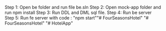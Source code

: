 Step 1: Open be folder and run file be.sln
Step 2: Open mock-app folder and run npm install
Step 3: Run DDL and DML sql file.
Step 4: Run be server
Step 5: Run fe server with code : "npm start""# FourSeasonsHotel" 
"# FourSeasonsHotel" 
"# HotelApp" 
